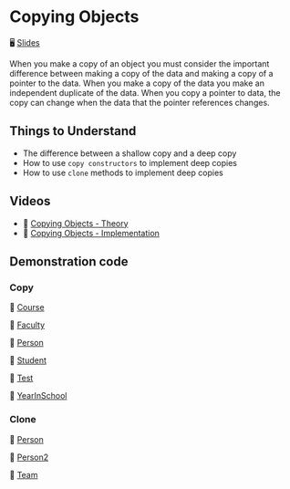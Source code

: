 # Copying Objects

🖥️ [Slides](https://docs.google.com/presentation/d/1TAl9a41zLMyQmuQTYgxmYct6gsWgWopc/edit?usp=sharing&ouid=114081115660452804792&rtpof=true&sd=true)

When you make a copy of an object you must consider the important difference between making a copy of the data and making a copy of a pointer to the data. When you make a copy of the data you make an independent duplicate of the data. When you copy a pointer to data, the copy can change when the data that the pointer references changes.

## Things to Understand

- The difference between a shallow copy and a deep copy
- How to use `copy constructors` to implement deep copies
- How to use `clone` methods to implement deep copies

## Videos

- 🎥 [Copying Objects - Theory](https://byu.hosted.panopto.com/Panopto/Pages/Viewer.aspx?id=9c3422bf-3b1e-40f0-b221-ad6b011daa82&start=0)
- 🎥 [Copying Objects - Implementation](https://byu.hosted.panopto.com/Panopto/Pages/Viewer.aspx?id=102c1fdc-516f-4058-957b-ad6b011ff9f4&start=0)

## Demonstration code

### Copy

📁 [Course](example-code/Course.java)

📁 [Faculty](example-code/Faculty.java)

📁 [Person](example-code/Person.java)

📁 [Student](example-code/Student.java)

📁 [Test](example-code/Test.java)

📁 [YearInSchool](example-code/YearInSchool.java)

### Clone

📁 [Person](example-code/clone/Person.java)

📁 [Person2](example-code/clone/Person2.java)

📁 [Team](example-code/clone/Team.java)
